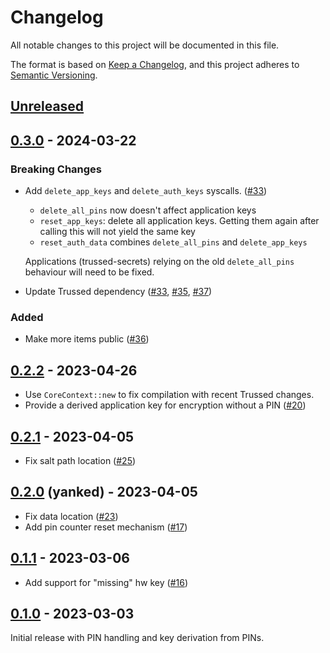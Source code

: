 <!--
Copyright (C) Nitrokey GmbH
SPDX-License-Identifier: CC0-1.0
-->

# Changelog
All notable changes to this project will be documented in this file.

The format is based on [Keep a Changelog](https://keepachangelog.com/en/1.0.0/),
and this project adheres to [Semantic Versioning](https://semver.org/spec/v2.0.0.html).

## [Unreleased][]

[Unreleased]: https://github.com/trussed-dev/trussed-auth/compare/v0.3.0...HEAD

## [0.3.0][] - 2024-03-22

[0.3.0]: https://github.com/trussed-dev/trussed-auth/releases/tag/v0.3.0

### Breaking Changes

- Add `delete_app_keys` and `delete_auth_keys` syscalls. ([#33][])

  - `delete_all_pins` now doesn't affect application keys
  - `reset_app_keys`: delete all application keys. Getting them again after calling this will not yield the same key
  - `reset_auth_data` combines `delete_all_pins` and `delete_app_keys`

  Applications (trussed-secrets) relying on the old `delete_all_pins` behaviour will need to be fixed.
- Update Trussed dependency ([#33][], [#35][], [#37][])

### Added

- Make more items public ([#36][])

[#33]: https://github.com/trussed-dev/trussed-auth/pull/33
[#35]: https://github.com/trussed-dev/trussed-auth/pull/35
[#36]: https://github.com/trussed-dev/trussed-auth/pull/36
[#37]: https://github.com/trussed-dev/trussed-auth/pull/37

## [0.2.2][] - 2023-04-26

- Use `CoreContext::new` to fix compilation with recent Trussed changes.
- Provide a derived application key for encryption without a PIN ([#20][])

[#20]: https://github.com/trussed-dev/trussed-auth/issues/20
[0.2.2]: https://github.com/trussed-dev/trussed-auth/releases/tag/v0.2.2

## [0.2.1][] - 2023-04-05

- Fix salt path location ([#25][])

[#25]: https://github.com/trussed-dev/trussed-auth/pull/25
[0.2.1]: https://github.com/trussed-dev/trussed-auth/releases/tag/v0.2.1

## [0.2.0][] (yanked) - 2023-04-05

- Fix data location ([#23][])
- Add pin counter reset mechanism ([#17][])

[#23]: https://github.com/trussed-dev/trussed-auth/pull/23
[#17]: https://github.com/trussed-dev/trussed-auth/pull/17
[0.2.0]: https://github.com/trussed-dev/trussed-auth/releases/tag/v0.2.0

## [0.1.1][] - 2023-03-06

- Add support for "missing" hw key ([#16][])

[#16]: https://github.com/trussed-dev/trussed-auth/pull/16
[0.1.1]: https://github.com/trussed-dev/trussed-auth/releases/tag/v0.1.1

## [0.1.0][] - 2023-03-03

Initial release with PIN handling and key derivation from PINs.

[0.1.0]: https://github.com/trussed-dev/trussed-auth/releases/tag/v0.1.0

